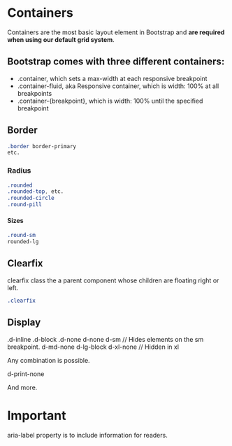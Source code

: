 
# Containers

Containers are the most basic layout element in Bootstrap and **are required when using our default grid system**.


## Bootstrap comes with three different containers:

* .container, which sets a max-width at each responsive breakpoint
* .container-fluid, aka Responsive container, which is width: 100% at all breakpoints
* .container-{breakpoint}, which is width: 100% until the specified breakpoint

## Border

```css
.border border-primary
etc.
```

### Radius

```css
.rounded
.rounded-top, etc.
.rounded-circle
.round-pill
```

#### Sizes

```css
.round-sm
rounded-lg
```

## Clearfix

clearfix class the a parent component whose children are floating right or left.

```css
.clearfix

```

## Display

.d-inline
.d-block
.d-none
d-none d-sm // Hides elements on the sm breakpoint.
d-md-none d-lg-block
d-xl-none // Hidden in xl

Any combination is possible.

d-print-none

And more.


# Important

aria-label property is to include information for readers.

